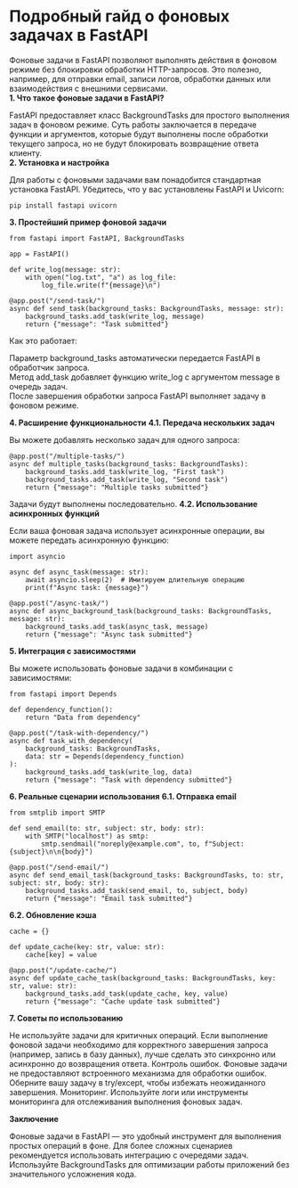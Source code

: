 # Подробный гайд о фоновых задачах в FastAPI

Фоновые задачи в FastAPI позволяют выполнять действия в фоновом режиме без блокировки обработки HTTP-запросов. Это полезно, например, для отправки email, записи логов, обработки данных или взаимодействия с внешними сервисами.    
**1. Что такое фоновые задачи в FastAPI?**

FastAPI предоставляет класс BackgroundTasks для простого выполнения задач в фоновом режиме. Суть работы заключается в передаче функции и аргументов, которые будут выполнены после обработки текущего запроса, но не будут блокировать возвращение ответа клиенту.  
**2. Установка и настройка**

Для работы с фоновыми задачами вам понадобится стандартная установка FastAPI. Убедитесь, что у вас установлены FastAPI и Uvicorn:
```angular2html
pip install fastapi uvicorn
```
**3. Простейший пример фоновой задачи**
```angular2html
from fastapi import FastAPI, BackgroundTasks

app = FastAPI()

def write_log(message: str):
    with open("log.txt", "a") as log_file:
        log_file.write(f"{message}\n")

@app.post("/send-task/")
async def send_task(background_tasks: BackgroundTasks, message: str):
    background_tasks.add_task(write_log, message)
    return {"message": "Task submitted"}
```
Как это работает:

Параметр background_tasks автоматически передается FastAPI в обработчик запроса.  
Метод add_task добавляет функцию write_log с аргументом message в очередь задач.  
После завершения обработки запроса FastAPI выполняет задачу в фоновом режиме.  

**4. Расширение функциональности**
**4.1. Передача нескольких задач**

Вы можете добавлять несколько задач для одного запроса:
```angular2html
@app.post("/multiple-tasks/")
async def multiple_tasks(background_tasks: BackgroundTasks):
    background_tasks.add_task(write_log, "First task")
    background_tasks.add_task(write_log, "Second task")
    return {"message": "Multiple tasks submitted"}
```

Задачи будут выполнены последовательно.
**4.2. Использование асинхронных функций**

Если ваша фоновая задача использует асинхронные операции, вы можете передать асинхронную функцию:
```angular2html
import asyncio

async def async_task(message: str):
    await asyncio.sleep(2)  # Имитируем длительную операцию
    print(f"Async task: {message}")

@app.post("/async-task/")
async def async_background_task(background_tasks: BackgroundTasks, message: str):
    background_tasks.add_task(async_task, message)
    return {"message": "Async task submitted"}
```

**5. Интеграция с зависимостями**

Вы можете использовать фоновые задачи в комбинации с зависимостями:
```angular2html
from fastapi import Depends

def dependency_function():
    return "Data from dependency"

@app.post("/task-with-dependency/")
async def task_with_dependency(
    background_tasks: BackgroundTasks, 
    data: str = Depends(dependency_function)
):
    background_tasks.add_task(write_log, data)
    return {"message": "Task with dependency submitted"}
```

**6. Реальные сценарии использования**
**6.1. Отправка email**

```angular2html
from smtplib import SMTP

def send_email(to: str, subject: str, body: str):
    with SMTP("localhost") as smtp:
        smtp.sendmail("noreply@example.com", to, f"Subject: {subject}\n\n{body}")

@app.post("/send-email/")
async def send_email_task(background_tasks: BackgroundTasks, to: str, subject: str, body: str):
    background_tasks.add_task(send_email, to, subject, body)
    return {"message": "Email task submitted"}
```

**6.2. Обновление кэша**
```angular2html
cache = {}

def update_cache(key: str, value: str):
    cache[key] = value

@app.post("/update-cache/")
async def update_cache_task(background_tasks: BackgroundTasks, key: str, value: str):
    background_tasks.add_task(update_cache, key, value)
    return {"message": "Cache update task submitted"}
```

**7. Советы по использованию**

Не используйте задачи для критичных операций. Если выполнение фоновой задачи необходимо для корректного завершения запроса (например, запись в базу данных), лучше сделать это синхронно или асинхронно до возвращения ответа.
Контроль ошибок. Фоновые задачи не предоставляют встроенного механизма для обработки ошибок. Оберните вашу задачу в try/except, чтобы избежать неожиданного завершения.
Мониторинг. Используйте логи или инструменты мониторинга для отслеживания выполнения фоновых задач.


**Заключение**

Фоновые задачи в FastAPI — это удобный инструмент для выполнения простых операций в фоне. Для более сложных сценариев рекомендуется использовать интеграцию с очередями задач. Используйте BackgroundTasks для оптимизации работы приложений без значительного усложнения кода.